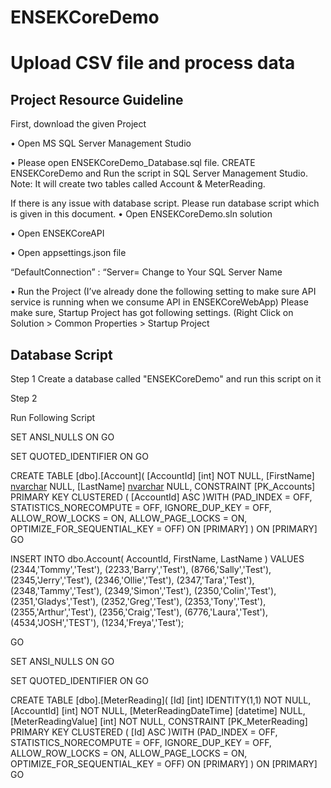 # ENSEKCoreDemo
Upload CSV file and process data
=================================
Project Resource Guideline
---------------------------
First, download the given Project

•	Open MS SQL Server Management Studio

•	Please open ENSEKCoreDemo_Database.sql file. CREATE ENSEKCoreDemo and Run the script in SQL Server Management Studio.
Note: It will create two tables called Account & MeterReading.

If there is any issue with database script. Please run database script which is given in this document.
•	Open ENSEKCoreDemo.sln solution

•	Open ENSEKCoreAPI  

•	Open appsettings.json file

“DefaultConnection” : “Server=<DESKTOP-R097NI9>
Change <DESKTOP-R097NI9> to Your SQL Server Name
 
•	Run the Project (I’ve already done the following setting to make sure API service is running when we consume API in ENSEKCoreWebApp)
Please make sure, Startup Project has got following settings.
(Right Click on Solution > Common Properties > Startup Project
 


Database Script
---------------
Step 1
Create a database called "ENSEKCoreDemo" and run this script on it

Step 2

Run Following Script

SET ANSI_NULLS ON
GO

SET QUOTED_IDENTIFIER ON
GO

CREATE TABLE [dbo].[Account](
	[AccountId] [int] NOT NULL,
	[FirstName] [nvarchar](150) NULL,
	[LastName] [nvarchar](150) NULL,
 CONSTRAINT [PK_Accounts] PRIMARY KEY CLUSTERED 
(
	[AccountId] ASC
)WITH (PAD_INDEX = OFF, STATISTICS_NORECOMPUTE = OFF, IGNORE_DUP_KEY = OFF, ALLOW_ROW_LOCKS = ON, ALLOW_PAGE_LOCKS = ON, OPTIMIZE_FOR_SEQUENTIAL_KEY = OFF) ON [PRIMARY]
) ON [PRIMARY]
GO


INSERT INTO 
dbo.Account( 
				AccountId, FirstName, LastName
            )
VALUES
	(2344,'Tommy','Test'),
	(2233,'Barry','Test'),
	(8766,'Sally','Test'),
	(2345,'Jerry','Test'),
	(2346,'Ollie','Test'),
	(2347,'Tara','Test'),
	(2348,'Tammy','Test'),
	(2349,'Simon','Test'),
	(2350,'Colin','Test'),
	(2351,'Gladys','Test'),
	(2352,'Greg','Test'),
	(2353,'Tony','Test'),
	(2355,'Arthur','Test'),
	(2356,'Craig','Test'),
	(6776,'Laura','Test'),
	(4534,'JOSH','TEST'),
	(1234,'Freya','Test');

GO


SET ANSI_NULLS ON
GO

SET QUOTED_IDENTIFIER ON
GO

CREATE TABLE [dbo].[MeterReading](
	[Id] [int] IDENTITY(1,1) NOT NULL,
	[AccountId] [int] NOT NULL,
	[MeterReadingDateTime] [datetime] NULL,
	[MeterReadingValue] [int] NOT NULL,
 CONSTRAINT [PK_MeterReading] PRIMARY KEY CLUSTERED 
(
	[Id] ASC
)WITH (PAD_INDEX = OFF, STATISTICS_NORECOMPUTE = OFF, IGNORE_DUP_KEY = OFF, ALLOW_ROW_LOCKS = ON, ALLOW_PAGE_LOCKS = ON, OPTIMIZE_FOR_SEQUENTIAL_KEY = OFF) ON [PRIMARY]
) ON [PRIMARY]
GO

